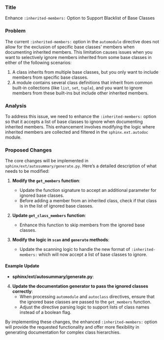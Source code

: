 ### Title
Enhance `:inherited-members:` Option to Support Blacklist of Base Classes

### Problem
The current `:inherited-members:` option in the `automodule` directive does not allow for the exclusion of specific base classes' members when documenting inherited members. This limitation causes issues when you want to selectively ignore members inherited from some base classes in either of the following scenarios:
1. A class inherits from multiple base classes, but you only want to include members from specific base classes.
2. A module contains several class definitions that inherit from common built-in collections (like `list`, `set`, `tuple`), and you want to ignore members from these built-ins but include other inherited members.

### Analysis
To address this issue, we need to enhance the `:inherited-members:` option so that it accepts a list of base classes to ignore when documenting inherited members. This enhancement involves modifying the logic where inherited members are collected and filtered in the `sphinx.ext.autodoc` module.

### Proposed Changes
The core changes will be implemented in `sphinx/ext/autosummary/generate.py`. Here’s a detailed description of what needs to be modified:

1. **Modify the `get_members` function**:
   - Update the function signature to accept an additional parameter for ignored base classes.
   - Before adding a member from an inherited class, check if that class is in the list of ignored base classes.
   
2. **Update `get_class_members` function**:
   - Enhance this function to skip members from the ignored base classes.

3. **Modify the logic in `scan` and `generate` methods**:
   - Update the scanning logic to handle the new format of `:inherited-members:` which will now accept a list of base classes to ignore.

#### Example Update
- **sphinx/ext/autosummary/generate.py**:
  

4. **Update the documentation generator to pass the ignored classes correctly**:
   - When processing `automodule` and `autoclass` directives, ensure that the ignored base classes are passed to the `get_members` function.
   - Adjust the directive parsing logic to support lists of class names instead of a boolean flag.

By implementing these changes, the enhanced `:inherited-members:` option will provide the requested functionality and offer more flexibility in generating documentation for complex class hierarchies.